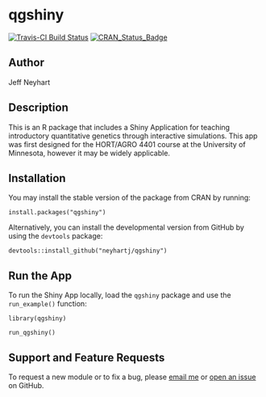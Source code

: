 
<!-- README.md is generated from README.Rmd. Please edit that file -->
qgshiny
=======

[![Travis-CI Build Status](https://travis-ci.org/neyhartj/qgshiny.svg?branch=master)](https://travis-ci.org/neyhartj/qgshiny)
[![CRAN\_Status\_Badge](http://www.r-pkg.org/badges/version/qgshiny)](https://cran.r-project.org/package=qgshiny)

Author
------

Jeff Neyhart

Description
-----------

This is an R package that includes a Shiny Application for teaching introductory quantitative genetics through interactive simulations. This app was first designed for the HORT/AGRO 4401 course at the University of Minnesota, however it may be widely applicable.

Installation
------------

You may install the stable version of the package from CRAN by running:

    install.packages("qgshiny")

Alternatively, you can install the developmental version from GitHub by using the `devtools` package:

    devtools::install_github("neyhartj/qgshiny")

Run the App
-----------

To run the Shiny App locally, load the `qgshiny` package and use the `run_example()` function:

    library(qgshiny)

    run_qgshiny()

<!-- ## Teaching Material -->
<!-- I have written a lab worksheet to accompany the shiny app. You may access the PDF [here](https://github.com/neyhartj/qgdemo/raw/master/teaching_materials/qgdemo_problem_set.pdf) and a copy of the intendend answer key [here](https://github.com/neyhartj/qgdemo/raw/master/teaching_materials/qgdemo_problem_set_answers.pdf). -->

Support and Feature Requests
----------------------------

To request a new module or to fix a bug, please [email me](mailto:neyhartje@gmail.com) or [open an issue](https://github.com/neyhartj/qgshiny/issues/new) on GitHub.
